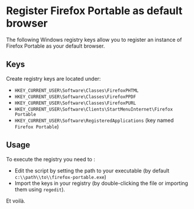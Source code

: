 # Register Firefox Portable as default browser

The following Windows registry keys allow you to register an instance of Firefox Portable as your default browser.

## Keys

Create registry keys are located under:

- `HKEY_CURRENT_USER\Software\Classes\FirefoxPHTML`
- `HKEY_CURRENT_USER\Software\Classes\FirefoxPPDF`
- `HKEY_CURRENT_USER\Software\Classes\FirefoxPURL`
- `HKEY_CURRENT_USER\Software\Clients\StartMenuInternet\Firefox Portable`
- `HKEY_CURRENT_USER\Software\RegisteredApplications` (key named `Firefox Portable`)

## Usage

To execute the registry you need to :

- Edit the script by setting the path to your executable (by default `c:\\path\\to\\firefox-portable.exe`)
- Import the keys in your registry (by double-clicking the file or importing them using `regedit`).

Et voilà.
